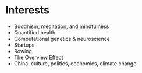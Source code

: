# Interests
* Buddhism, meditation, and mindfulness
* Quantified health
* Computational genetics & neuroscience
* Startups
* Rowing
* The Overview Effect
* China: culture, politics, economics, climate change

